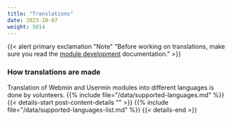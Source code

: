 ```yaml
---
title: "Translations"
date: 2023-10-07
weight: 5014
---
```


{{< alert primary exclamation "Note" "Before working on translations, make sure you read the [module development](/docs/development/creating-modules/#language-files) documentation." >}}

### How translations are made
Translation of Webmin and Usermin modules into different languages is done by volunteers. {{% include file="/data/supported-languages.md" %}}
{{< details-start post-content-details "<i class='wm wm-language'></i>"  >}}
{{% include file="/data/supported-languages-list.md" %}}
{{< details-end >}}
